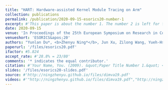 ```yaml
---
title: "HART: Hardware-assisted Kernel Module Tracing on Arm"
collection: publications
permalink: /publication/2020-09-15-esorics20-number-1
excerpt: #'This paper is about the number 1. The number 2 is left for future work.'
date: 2020-09-15
venue: 'In Proceedings of the 25th European Symposium on Research in Computer Security, Guildford, United Kingdom'
venueshort: 'ESORICS&apos;20'
authors: "Yunlan Du*, <b>Zhenyu Ning*</b>, Jun Xu, Zilong Wang, Yueh-Hsun Lin, Fengwei Zhang, Xinyu Xing, and Bing Mao"
paperurl: '/files/esorics20.pdf'
ifactor: #5.824
accept_rate: #'28.8% = 23/80'
comments: '* indicates the equal contributor.'
citation: #'Your Name, You. (2009). &quot;Paper Title Number 1.&quot; <i>Journal 1</i>. 1(1).'
slides: '/files/esorics20-slides.pdf'
source: #'http://ningzhenyu.github.io/files/dimva19.pdf'
videos: #'"http://ningzhenyu.github.io/files/dimva19.pdf","http://ningzhenyu.github.io/files/dimva19.pdf"'
---
```

